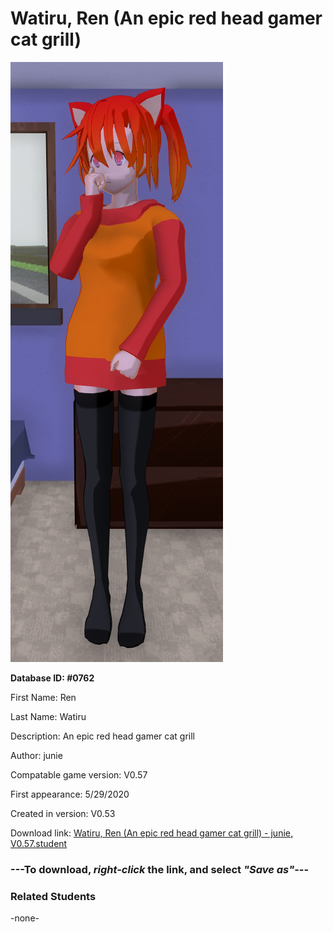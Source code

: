 # Watiru, Ren (An epic red head gamer cat grill)

<img src="../../Files/Images/Watiru, Ren (An epic red head gamer cat grill).png" title="Watiru, Ren (An epic red head gamer cat grill) - junie, V0.57">

**Database ID: #0762**

First Name: Ren

Last Name: Watiru

Description: An epic red head gamer cat grill

Author: junie

Compatable game version: V0.57

First appearance: 5/29/2020

Created in version: V0.53

Download link: <a href="https://raw.githubusercontent.com/Arbiter1223/Daigaku-Gurashi-Custom-Students/master/Files/Student%20Files/Watiru%2C%20Ren%20(An%20epic%20red%20head%20gamer%20cat%20grill)%20-%20junie%2C%20V0.57.student">Watiru, Ren (An epic red head gamer cat grill) - junie, V0.57.student</a>

### ---**To download, _right-click_ the link, and select _"Save as"_**---

### Related Students

-none-
